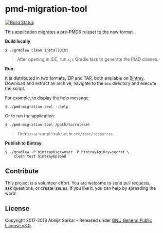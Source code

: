 # pmd-migration-tool
[![Build Status](https://travis-ci.org/asarkar/pmd-migration-tool.svg?branch=master)](https://travis-ci.org/asarkar/pmd-migration-tool)

This application migrates a pre-PMD6 ruleset to the new format.

**Build locally**:
```
$ ./gradlew clean installDist
```

> After opening in IDE, run `xjc` Gradle task to generate the PMD classes.

**Run**:

It is distributed in two formats, ZIP and TAR, both available on [Bintray](https://bintray.com/asarkar/mvn/pmd-migration-tool).
Download and extract an archive, navigate to the `bin` directory and execute the script.

For example, to display the help message:
```
$ ./pmd-migration-tool --help
```
Or to run the application:
```
$ ./pmd-migration-tool /path/to/ruleset
```

> There is a sample ruleset in `src/test/resources`.

**Publish to Bintray**:
```
$ ./gradlew -P bintrayUser=user -P bintrayApiKey=secret \
    clean test bintrayUpload
```

## Contribute

This project is a volunteer effort. You are welcome to send pull requests, ask questions, or create issues.
If you like it, you can help by spreading the word!

## License

Copyright 2017-2018 Abhijit Sarkar - Released under [GNU General Public License v3.0](LICENSE).

